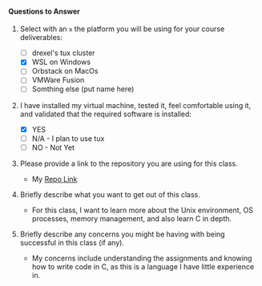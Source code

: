 #### Questions to Answer

1. Select with an `x` the platform you will be using for your course deliverables:

   - [ ] drexel's tux cluster
   - [x] WSL on Windows
   - [ ] Orbstack on MacOs
   - [ ] VMWare Fusion
   - [ ] Somthing else (put name here)

2. I have installed my virtual machine, tested it, feel comfortable using it, and validated that the required software is installed:

   - [x] YES
   - [ ] N/A - I plan to use tux
   - [ ] NO - Not Yet

3. Please provide a link to the repository you are using for this class.

   - My [Repo Link](https://github.com/BennaReji/0-Warmup.git)

4. Briefly describe what you want to get out of this class.

   - For this class, I want to learn more about the Unix environment, OS processes, memory management, and also learn C in depth.

5. Briefly describe any concerns you might be having with being successful in this class (if any).
   - My concerns include understanding the assignments and knowing how to write code in C, as this is a language I have little experience in.
